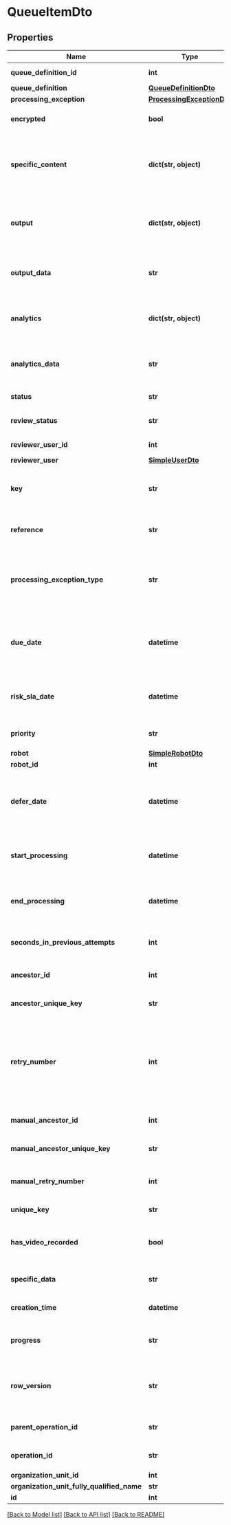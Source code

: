 # QueueItemDto

## Properties
Name | Type | Description | Notes
------------ | ------------- | ------------- | -------------
**queue_definition_id** | **int** | The Id of the parent queue. | [optional] 
**queue_definition** | [**QueueDefinitionDto**](QueueDefinitionDto.md) |  | [optional] 
**processing_exception** | [**ProcessingExceptionDto**](ProcessingExceptionDto.md) |  | [optional] 
**encrypted** | **bool** | Is the item has encrypted data in the database | [optional] 
**specific_content** | **dict(str, object)** | A collection of key value pairs containing custom data configured in the Add Queue Item activity, in UiPath Studio. | [optional] 
**output** | **dict(str, object)** | A collection of key value pairs containing custom data resulted after successful processing. | [optional] 
**output_data** | **str** | A JSON representation of the output data generated by the item&#39;s processing. | [optional] 
**analytics** | **dict(str, object)** | A collection of key value pairs containing custom data for further analytics processing. | [optional] 
**analytics_data** | **str** | A JSON representation of the analytics data generated by the item&#39;s processing. | [optional] 
**status** | **str** | The processing state of the item. | [optional] 
**review_status** | **str** | The review state of the item - applicable only for failed items. | [optional] 
**reviewer_user_id** | **int** | The UserId of the Reviewer, if any. | [optional] 
**reviewer_user** | [**SimpleUserDto**](SimpleUserDto.md) |  | [optional] 
**key** | **str** | The Key of a queue item. In a retry-chain, all retries will inherit the initial queue item&#39;s Key. | [optional] 
**reference** | **str** | An optional, user-specified value for queue item identification. | [optional] 
**processing_exception_type** | **str** | The processing exception. If the item has not been processed or has been processed successfully it will be null. | [optional] 
**due_date** | **datetime** | The latest date and time at which the item should be processed. If empty the item can be processed at any given time. | [optional] 
**risk_sla_date** | **datetime** | The RiskSla date at time which is considered as risk zone for the item to be processed. | [optional] 
**priority** | **str** | Sets the processing importance for a given item. | [optional] 
**robot** | [**SimpleRobotDto**](SimpleRobotDto.md) |  | [optional] 
**robot_id** | **int** |  | [optional] 
**defer_date** | **datetime** | The earliest date and time at which the item is available for processing. If empty the item can be processed as soon as possible. | [optional] 
**start_processing** | **datetime** | The date and time at which the item processing started. This is null if the item was not processed. | [optional] 
**end_processing** | **datetime** | The date and time at which the item processing ended. This is null if the item was not processed. | [optional] 
**seconds_in_previous_attempts** | **int** | The number of seconds that the last failed processing lasted. | [optional] 
**ancestor_id** | **int** | The Id of the item being Automatically retried. | [optional] 
**ancestor_unique_key** | **str** | The Unique Key of the item being Automatically retried. | [optional] 
**retry_number** | **int** | The number of times this work item has been processed.  &lt;para /&gt;This can be higher than 0 only if MaxRetried number is set and the item processing failed at least once with ApplicationException. | [optional] 
**manual_ancestor_id** | **int** | The Id of the item being Manually retried. | [optional] 
**manual_ancestor_unique_key** | **str** | The Unique Key of the item being Manually retried. | [optional] 
**manual_retry_number** | **int** | The number of times this work item has been Manually retried. | [optional] 
**unique_key** | **str** | The Unique Key of the item. | [optional] 
**has_video_recorded** | **bool** | DEPRECATED. True if any execution video has been recorded for this queue item, false otherwise. | [optional] 
**specific_data** | **str** | A JSON representation of the specific content. | [optional] 
**creation_time** | **datetime** | The date and time when the item was created. | [optional] 
**progress** | **str** | String field which is used to keep track of the business flow progress. | [optional] 
**row_version** | **str** | Identifier used for optimistic concurrency, so Orchestrator can figure whether data is out of date or not. | [optional] 
**parent_operation_id** | **str** | Operation id which added the queue item | [optional] 
**operation_id** | **str** | Operation id which processed the queue item | [optional] 
**organization_unit_id** | **int** | DEPRECATED.  | [optional] 
**organization_unit_fully_qualified_name** | **str** | DEPRECATED.  | [optional] 
**id** | **int** |  | [optional] 

[[Back to Model list]](../README.md#documentation-for-models) [[Back to API list]](../README.md#documentation-for-api-endpoints) [[Back to README]](../README.md)


